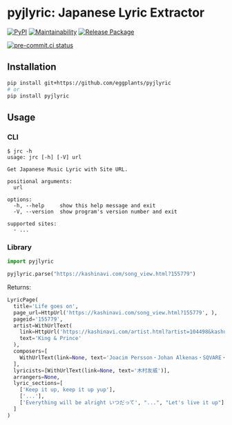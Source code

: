 # pyjlyric: Japanese Lyric Extractor

[![PyPI](
  <https://img.shields.io/pypi/v/pyjlyric?color=blue>
  )](
  <https://pypi.org/project/pyjlyric/>
) [![Maintainability](
  <https://api.codeclimate.com/v1/badges/efdc16e97af8b8914ce9/maintainability>
  )](
  <https://codeclimate.com/github/eggplants/pyjlyric/maintainability>
) [![Release Package](
  <https://github.com/eggplants/pyjlyric/actions/workflows/release.yml/badge.svg>
  )](
  <https://github.com/eggplants/pyjlyric/actions/workflows/release.yml>
)

[![pre-commit.ci status](
  <https://results.pre-commit.ci/badge/github/eggplants/pyjlyric/master.svg>
  )](
  <https://results.pre-commit.ci/latest/github/eggplants/pyjlyric/master>
)

## Installation

```sh
pip install git+https://github.com/eggplants/pyjlyric
# or
pip install pyjlyric
```

## Usage

### CLI

```shellsession
$ jrc -h
usage: jrc [-h] [-V] url

Get Japanese Music Lyric with Site URL.

positional arguments:
  url

options:
  -h, --help     show this help message and exit
  -V, --version  show program's version number and exit

supported sites:
  - ...
```

### Library

```python
import pyjlyric

pyjlyric.parse("https://kashinavi.com/song_view.html?155779")
```

Returns:

```python
LyricPage(
  title='Life goes on',
  page_url=HttpUrl('https://kashinavi.com/song_view.html?155779', ),
  pageid='155779',
  artist=WithUrlText(
    link=HttpUrl('https://kashinavi.com/artist.html?artist=104498&kashu=King+%26+Prince&start=1', ),
    text='King & Prince'
  ),
  composers=[
    WithUrlText(link=None, text='Joacim Persson・Johan Alkenas・SQVARE・Sean Michael Alexander')
  ],
  lyricists=[WithUrlText(link=None, text='木村友威')],
  arrangers=None,
  lyric_sections=[
    ['Keep it up, keep it up yup'],
    ['...'],
    ['Everything will be alright いつだって', "...", "Let's live it up"]
  ]
)
```
